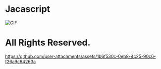 # Jacascript

<img align="middle" alt="GIF" src="https://images-wixmp-ed30a86b8c4ca887773594c2.wixmp.com/f/12cbe8a4-f55c-4b40-85bb-d8e1405e7b84/dbuic1e-44fd872d-22cb-4f86-ad0d-ef76f599b4bb.gif?token=eyJ0eXAiOiJKV1QiLCJhbGciOiJIUzI1NiJ9.eyJzdWIiOiJ1cm46YXBwOjdlMGQxODg5ODIyNjQzNzNhNWYwZDQxNWVhMGQyNmUwIiwiaXNzIjoidXJuOmFwcDo3ZTBkMTg4OTgyMjY0MzczYTVmMGQ0MTVlYTBkMjZlMCIsIm9iaiI6W1t7InBhdGgiOiJcL2ZcLzEyY2JlOGE0LWY1NWMtNGI0MC04NWJiLWQ4ZTE0MDVlN2I4NFwvZGJ1aWMxZS00NGZkODcyZC0yMmNiLTRmODYtYWQwZC1lZjc2ZjU5OWI0YmIuZ2lmIn1dXSwiYXVkIjpbInVybjpzZXJ2aWNlOmZpbGUuZG93bmxvYWQiXX0.fv842KP3ZqPLcgC7mX31Cp6EGC2tBMsOwpon6VcSHWE" />

# All Rights Reserved.

https://github.com/user-attachments/assets/1b6f530c-0eb8-4c25-90c6-f26a9c64263a
